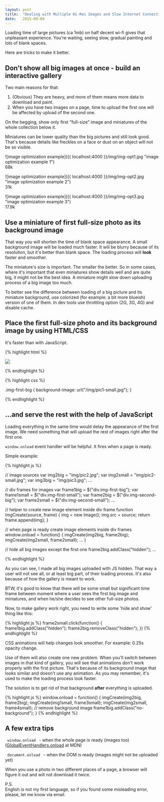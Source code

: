 ```yaml
---
layout: post
title:  "Dealing with Multiple Hi-Res Images and Slow Internet Connection"
date:   2015-09-09
---
```



Loading time of large pictures (ca 1mb) on half decent wi-fi gives that unpleasant experience.
You're waiting, seeing slow, gradual painting and lots of blank spaces.

Here are tricks to make it better.

## Don't show all big images at once - build an interactive gallery

Two main reasons for that:

1. (Obvious) They are heavy, and more of them means more data to download and paint.
2. When you have two images on a page, time to upload the first one will be affected by upload of the second one.

On the begging, show only first "full-size" image and miniatures of the whole collection below it.

Miniatures can be lower quality than the big pictures and still look good.
That's because details like freckles on a face or dust on an object will
not be so visible.


![image optimization example]({{ localhost:4000 }}/img/img-opt1.jpg "image optimization example 1")
<br>
68k

![image optimization example]({{ localhost:4000 }}/img/img-opt2.jpg "image optimization example 2")
<br>
31k

![image optimization example]({{ localhost:4000 }}/img/img-opt3.jpg "image optimization example 3")
<br>
17.9k

## Use a miniature of first full-size photo as its background image

That way you will
shorten the time of blank space appearance.
A small background image will be loaded much faster.
It will be blurry because of its resolution, but it's better than blank
space. The loading process will **look** faster and smoother.

The miniature's size is important. The smaller the better.
So in some cases, where it's important that even miniatures show details well and are quite big,
it might not be the best idea. A miniature might slow down uploading process
of a big image too much.

To better see the difference between loading of a big picture and its miniature background,
use colorized (for example: a bit more blueish) version
of one of them. In dev tools use throttling option (2G, 3G, 4G) and disable cache.

## Place the first full-size photo and its background image by using HTML/CSS

It's faster than with JavaScript.

{% highlight html %}

<div class="img-first-big">
  <img src="img/img1.jpg">
</div>

<div class="img-second-big">
</div>

<div class="img-third-big">
</div>

{% endhighlight %}


{% highlight css %}

.img-first-big {
  background-image: url("/img/pic1-small.jpg");
}

{% endhighlight %}

## ...and serve the rest with the help of JavaScript

Loading everything in the same time would delay the appearance of the first image.
We need something that will upload the rest of images right after the first one.

<code>window.onload</code> event handler will be helpful.
It fires when a page is ready.

Simple example:

{% highlight js %}

// image sources
var img2big = "img/pic2.jpg";
var img2small = "img/pic2-small.jpg";
var img3big = "img/pic3.jpg";
...

// div frames for images
var frame1big = $("div.img-first-big");
var frame1small = $("div.img-first-small");
var frame2big = $("div.img-second-big");
var frame2small = $("div.img-second-small");
...

// helper to create new image element inside div frame
function imgCreate(source, frame) {
  img = new Image();
  img.src = source;
  return frame.append(img);
}

// when page is ready create image elements inside div frames
window.onload = function() {
  imgCreate(img2big, frame2big);
  imgCreate(img2small, frame2small);
  ...
}

// hide all big images except the first one
frame2big.addClass("hidden");
...

{% endhighlight %}

As you can see, I made all big images uploaded with JS hidden.
That way a user will not see all, or at least big part, of their loading process.
It's also because of how the gallery is meant to work.

BTW, it's good to know that there will be some small but significant time frame between moment where a user sees
the first big image and miniatures, and when he/she decides to see other full-size photos.

Now, to make gallery work right, you need to write some 'hide and show' thing like this:

{% highlight js %}
frame2small.click(function() {
  frame1big.addClass("hidden");
  frame2big.removeClass("hidden");
})
{% endhighlight %}

CSS animations will help changes look smoother. For example: 0.25s opacity change.

Use of them will also create one new problem. When you'll switch between images in that kind of gallery,
you will see that animations don't work properly with the first picture.
That's because of its background image that looks similar and doesn't use any animation.
As you may remember, it's used to make the loading process look faster.

The solution is to get rid of that background **after** everything is uploaded.

{% highlight js %}
window.onload = function() {
  imgCreate(img2big, frame2big);
  imgCreate(img1small, frame3small);
  imgCreate(img2small, frame4small);
  // remove background image
  frame1big.addClass("no-background");
}
{% endhighlight %}

## A few extra tips

<code> window.onload </code> - when the whole page is ready (images too)
([GlobalEventHandlers.onload](https://developer.mozilla.org/en/docs/Web/API/GlobalEventHandlers/onload) at MDN)

<code> document.onload </code> - when the DOM is ready (images might not be uploaded yet)

When you use a photo in two different places of a page, a browser will figure it out
and will not download it twice.

P.S.<br>
English is not my first language, so if you found some misleading error, please, let me know via email.
